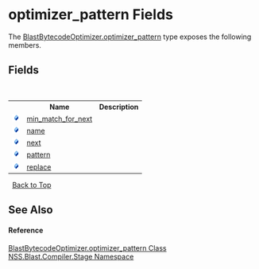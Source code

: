 # optimizer_pattern Fields
 

The <a href="T_NSS_Blast_Compiler_Stage_BlastBytecodeOptimizer_optimizer_pattern">BlastBytecodeOptimizer.optimizer_pattern</a> type exposes the following members.


## Fields
&nbsp;<table><tr><th></th><th>Name</th><th>Description</th></tr><tr><td>![Public field](media/pubfield.gif "Public field")</td><td><a href="F_NSS_Blast_Compiler_Stage_BlastBytecodeOptimizer_optimizer_pattern_min_match_for_next">min_match_for_next</a></td><td /></tr><tr><td>![Public field](media/pubfield.gif "Public field")</td><td><a href="F_NSS_Blast_Compiler_Stage_BlastBytecodeOptimizer_optimizer_pattern_name">name</a></td><td /></tr><tr><td>![Public field](media/pubfield.gif "Public field")</td><td><a href="F_NSS_Blast_Compiler_Stage_BlastBytecodeOptimizer_optimizer_pattern_next">next</a></td><td /></tr><tr><td>![Public field](media/pubfield.gif "Public field")</td><td><a href="F_NSS_Blast_Compiler_Stage_BlastBytecodeOptimizer_optimizer_pattern_pattern">pattern</a></td><td /></tr><tr><td>![Public field](media/pubfield.gif "Public field")</td><td><a href="F_NSS_Blast_Compiler_Stage_BlastBytecodeOptimizer_optimizer_pattern_replace">replace</a></td><td /></tr></table>&nbsp;
<a href="#optimizer_pattern-fields">Back to Top</a>

## See Also


#### Reference
<a href="T_NSS_Blast_Compiler_Stage_BlastBytecodeOptimizer_optimizer_pattern">BlastBytecodeOptimizer.optimizer_pattern Class</a><br /><a href="N_NSS_Blast_Compiler_Stage">NSS.Blast.Compiler.Stage Namespace</a><br />